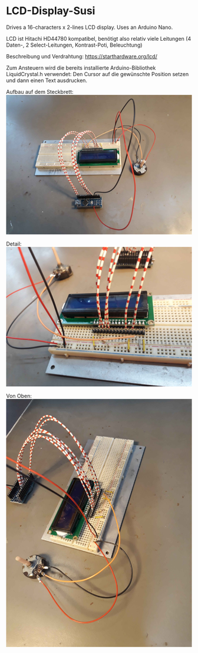 # LCD-Display-Susi
Drives a 16-characters x 2-lines LCD display. Uses an Arduino Nano.


LCD ist Hitachi HD44780 kompatibel, benötigt also relativ viele Leitungen (4 Daten-, 2 Select-Leitungen, Kontrast-Poti, Beleuchtung)

Beschreibung und Verdrahtung: https://starthardware.org/lcd/

Zum Ansteuern wird die bereits installierte Arduino-Bibliothek LiquidCrystal.h verwendet: Den Cursor auf die gewünschte Position setzen und dann einen Text ausdrucken.

Aufbau auf dem Steckbrett:
![Gesamt](https://github.com/Heideachim/LCD-Display-Susi/blob/main/documentation/Gesamt.jpg)

Detail:
![Detail](https://github.com/Heideachim/LCD-Display-Susi/blob/main/documentation/Detail.jpg)

Von Oben:
![Oben](https://github.com/Heideachim/LCD-Display-Susi/blob/main/documentation/Oben.jpg)

